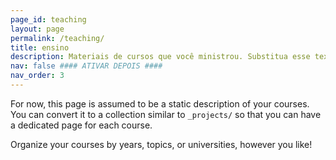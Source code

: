 ```yaml
---
page_id: teaching
layout: page
permalink: /teaching/
title: ensino
description: Materiais de cursos que você ministrou. Substitua esse texto com sua descrição.
nav: false #### ATIVAR DEPOIS ####
nav_order: 3
---
```


For now, this page is assumed to be a static description of your courses. You can convert it to a collection similar to `_projects/` so that you can have a dedicated page for each course.

Organize your courses by years, topics, or universities, however you like!
